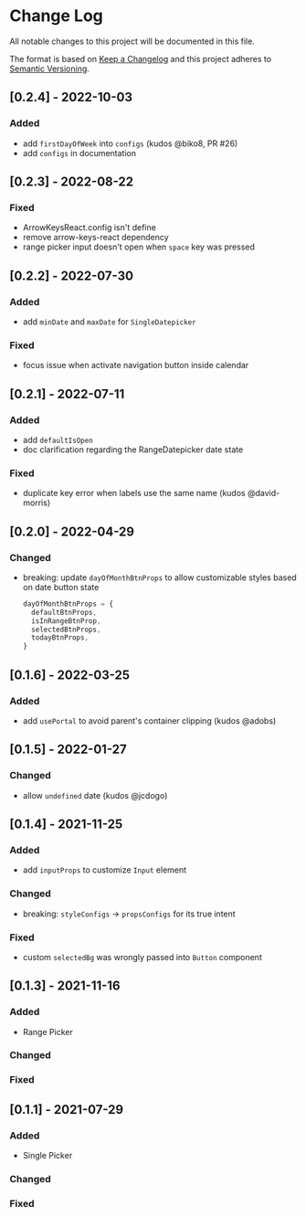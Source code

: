 
# Change Log
All notable changes to this project will be documented in this file.
 
The format is based on [Keep a Changelog](http://keepachangelog.com/)
and this project adheres to [Semantic Versioning](http://semver.org/).

## [0.2.4] - 2022-10-03

 ### Added

 - add `firstDayOfWeek` into `configs` (kudos @biko8, PR #26)
 - add `configs` in documentation

## [0.2.3] - 2022-08-22

 ### Fixed

 - ArrowKeysReact.config isn't define
 - remove arrow-keys-react dependency
 - range picker input doesn't open when `space` key was pressed

## [0.2.2] - 2022-07-30

### Added

 - add `minDate` and `maxDate` for `SingleDatepicker`

 ### Fixed

 - focus issue when activate navigation button inside calendar

## [0.2.1] - 2022-07-11

### Added

 - add `defaultIsOpen` 
 - doc clarification regarding the RangeDatepicker date state

### Fixed

 - duplicate key error when labels use the same name (kudos @david-morris)

## [0.2.0] - 2022-04-29

### Changed

- breaking: update `dayOfMonthBtnProps` to allow customizable styles based on date button state
    ```ts
    dayOfMonthBtnProps = {
      defaultBtnProps,
      isInRangeBtnProp,
      selectedBtnProps,
      todayBtnProps,
    }
    ```

## [0.1.6] - 2022-03-25

### Added

- add `usePortal` to avoid parent's container clipping (kudos @adobs)

## [0.1.5] - 2022-01-27

### Changed

- allow `undefined` date (kudos @jcdogo) 

 
## [0.1.4] - 2021-11-25
 
### Added

- add `inputProps` to customize `Input` element

### Changed

- breaking: `styleConfigs` -> `propsConfigs` for its true intent

### Fixed

- custom `selectedBg` was wrongly passed into `Button` component

## [0.1.3] - 2021-11-16
 
### Added

- Range Picker
 
### Changed

### Fixed

## [0.1.1] - 2021-07-29
 
### Added

- Single Picker
 
### Changed

### Fixed
